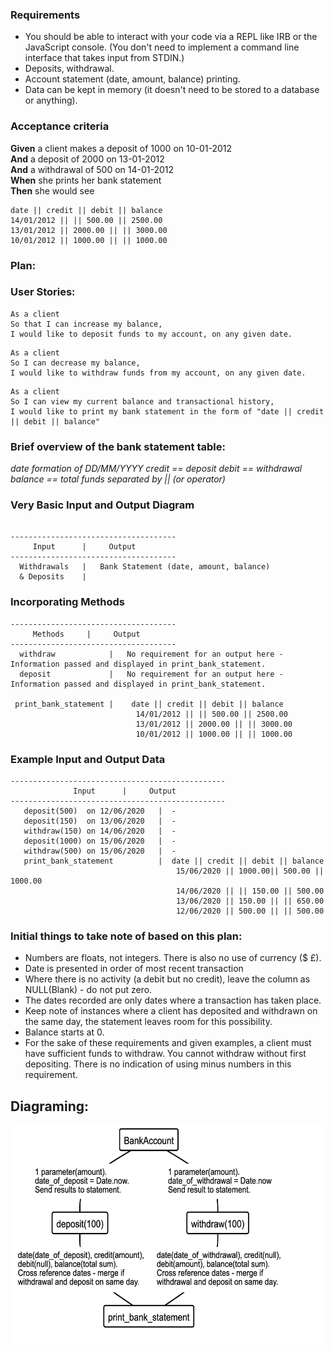 ### Requirements

* You should be able to interact with your code via a REPL like IRB or the JavaScript console.  (You don't need to implement a command line interface that takes input from STDIN.)
* Deposits, withdrawal.
* Account statement (date, amount, balance) printing.
* Data can be kept in memory (it doesn't need to be stored to a database or anything).

### Acceptance criteria

**Given** a client makes a deposit of 1000 on 10-01-2012  
**And** a deposit of 2000 on 13-01-2012  
**And** a withdrawal of 500 on 14-01-2012  
**When** she prints her bank statement  
**Then** she would see

```
date || credit || debit || balance
14/01/2012 || || 500.00 || 2500.00
13/01/2012 || 2000.00 || || 3000.00
10/01/2012 || 1000.00 || || 1000.00
```

### Plan:

### User Stories:

```
As a client
So that I can increase my balance,
I would like to deposit funds to my account, on any given date.
```

```
As a client
So I can decrease my balance,
I would like to withdraw funds from my account, on any given date.
```

```
As a client
So I can view my current balance and transactional history,
I would like to print my bank statement in the form of "date || credit || debit || balance"
```

### Brief overview of the bank statement table:

*date formation of DD/MM/YYYY*
*credit == deposit*
*debit == withdrawal*
*balance == total funds*
*separated by || (or operator)*


### Very Basic Input and Output Diagram

```

-------------------------------------
     Input      |     Output
-------------------------------------
  Withdrawals   |   Bank Statement (date, amount, balance)
  & Deposits    |

```

### Incorporating Methods

```
-------------------------------------
     Methods     |     Output
-------------------------------------
  withdraw            |   No requirement for an output here - Information passed and displayed in print_bank_statement.
  deposit             |   No requirement for an output here - Information passed and displayed in print_bank_statement.

 print_bank_statement |    date || credit || debit || balance
                            14/01/2012 || || 500.00 || 2500.00
                            13/01/2012 || 2000.00 || || 3000.00
                            10/01/2012 || 1000.00 || || 1000.00  
```              

### Example Input and Output Data

 ```
 ------------------------------------------------
               Input      |     Output
 ------------------------------------------------
    deposit(500)  on 12/06/2020   |  -      
    deposit(150)  on 13/06/2020   |  -
    withdraw(150) on 14/06/2020   |  -
    deposit(1000) on 15/06/2020   |  -
    withdraw(500) on 15/06/2020   |  -
    print_bank_statement          |  date || credit || debit || balance
                                      15/06/2020 || 1000.00|| 500.00 || 1000.00
                                      14/06/2020 || || 150.00 || 500.00
                                      13/06/2020 || 150.00 || || 650.00
                                      12/06/2020 || 500.00 || || 500.00

 ```

### Initial things to take note of based on this plan:

* Numbers are floats, not integers. There is also no use of currency ($ £).
* Date is presented in order of most recent transaction
* Where there is no activity (a debit but no credit), leave the column as NULL(Blank) - do not put zero.
* The dates recorded are only dates where a transaction has taken place.
* Keep note of instances where a client has deposited and withdrawn on the same day, the statement leaves room for this possibility.
* Balance starts at 0.
* For the sake of these requirements and given examples, a client must have sufficient funds to withdraw. You cannot withdraw without
first depositing. There is no indication of using minus numbers in this requirement.


## Diagraming:

<img src="./img/bank_test.png" width="600" height="350" />
